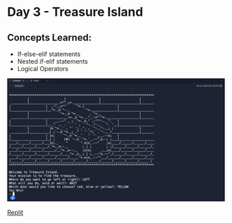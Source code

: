 # Day 3 - Treasure Island 

## Concepts Learned:
- If-else-elif statements
- Nested if-elif statements
- Logical Operators

![Alt text](https://github.com/urvivipani/100-Days-of-Python-Programming/blob/main/Day-3-Treasure-Island/Treasure%20Island%20Ouput.png)






[Replit](https://replit.com/@urvinvipani/treasure-island-start-uvipani)
